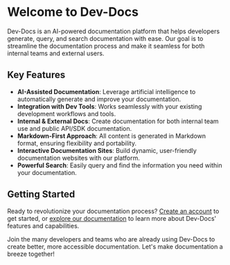 # Welcome to Dev-Docs

Dev-Docs is an AI-powered documentation platform that helps developers generate, query, and search documentation with ease. Our goal is to streamline the documentation process and make it seamless for both internal teams and external users.

## Key Features

- **AI-Assisted Documentation**: Leverage artificial intelligence to automatically generate and improve your documentation.
- **Integration with Dev Tools**: Works seamlessly with your existing development workflows and tools.
- **Internal & External Docs**: Create documentation for both internal team use and public API/SDK documentation.
- **Markdown-First Approach**: All content is generated in Markdown format, ensuring flexibility and portability.
- **Interactive Documentation Sites**: Build dynamic, user-friendly documentation websites with our platform.
- **Powerful Search**: Easily query and find the information you need within your documentation.

## Getting Started

Ready to revolutionize your documentation process? [Create an account](https://dev-docs.io) to get started, or [explore our documentation](/docs) to learn more about Dev-Docs' features and capabilities.

Join the many developers and teams who are already using Dev-Docs to create better, more accessible documentation. Let's make documentation a breeze together!